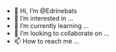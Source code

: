 - 👋 Hi, I’m @Edrinebats
- 👀 I’m interested in ...
- 🌱 I’m currently learning ...
- 💞️ I’m looking to collaborate on ...
- 📫 How to reach me ...

<!---
Edrinebats/Edrinebats is a ✨ special ✨ repository because its `README.md` (this file) appears on your GitHub profile.
You can click the Preview link to take a look at your changes.
--->

